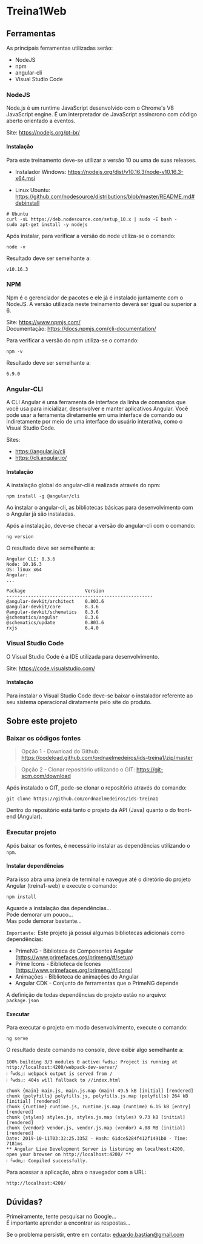 # Treina1Web

## Ferramentas

As principais ferramentas utilizadas serão:
* NodeJS
* npm
* angular-cli
* Visual Studio Code

### NodeJS

Node.js é um runtime JavaScript desenvolvido com o Chrome's V8 JavaScript engine. É um interpretador de JavaScript assíncrono com código aberto orientado a eventos.

Site: https://nodejs.org/pt-br/

#### Instalação

Para este treinamento deve-se utilizar a versão 10 ou uma de suas releases.

* Instalador Windows: https://nodejs.org/dist/v10.16.3/node-v10.16.3-x64.msi

* Linux Ubuntu: https://github.com/nodesource/distributions/blob/master/README.md#debinstall

```
# Ubuntu
curl -sL https://deb.nodesource.com/setup_10.x | sudo -E bash -
sudo apt-get install -y nodejs
``` 

Após instalar, para verificar a versão do node utiliza-se o comando:
```
node -v
```

Resultado deve ser semelhante a:
```
v10.16.3
```

### NPM

Npm é o gerenciador de pacotes e ele já é instalado juntamente com o NodeJS. A versão utilizada neste treinamento deverá ser igual ou superior a 6.

Site: https://www.npmjs.com/
<br>
Documentação: https://docs.npmjs.com/cli-documentation/

Para verificar a versão do npm utiliza-se o comando:
```
npm -v
```

Resultado deve ser semelhante a:
```
6.9.0
```

### Angular-CLI

A CLI Angular é uma ferramenta de interface da linha de comandos que você usa para inicializar, desenvolver e manter aplicativos Angular. Você pode usar a ferramenta diretamente em uma interface de comando ou indiretamente por meio de uma interface do usuário interativa, como o Visual Studio Code.

Sites: 
* https://angular.io/cli
* https://cli.angular.io/

#### Instalação

A instalação global do angular-cli é realizada através do npm:
```
npm install -g @angular/cli
```

Ao instalar o angular-cli, as bibliotecas básicas para desenvolvimento com o Angular já são instaladas.

Após a instalação, deve-se checar a versão do angular-cli com o comando:
```
ng version
```

O resultado deve ser semelhante a:
```
Angular CLI: 8.3.6
Node: 10.16.3
OS: linux x64
Angular: 
... 

Package                      Version
------------------------------------------------------
@angular-devkit/architect    0.803.6
@angular-devkit/core         8.3.6
@angular-devkit/schematics   8.3.6
@schematics/angular          8.3.6
@schematics/update           0.803.6
rxjs                         6.4.0
```

### Visual Studio Code

O Visual Studio Code é a IDE utilizada para desenvolvimento.

Site: https://code.visualstudio.com/

#### Instalação

Para instalar o Visual Studio Code deve-se baixar o instalador referente ao seu sistema operacional diratamente pelo site do produto.

## Sobre este projeto

### Baixar os códigos fontes

> Opção 1 - Download do Github: 
https://codeload.github.com/ordnaelmedeiros/ids-treina1/zip/master

> Opção 2 - Clonar repositório utilizando o GIT: 
https://git-scm.com/download
    
Após instalado o GIT, pode-se clonar o repositório através do comando:
```
git clone https://github.com/ordnaelmedeiros/ids-treina1
```

Dentro do repositório está tanto o projeto da API (Java) quanto o do front-end (Angular).

### Executar projeto

Após baixar os fontes, é necessário instalar as dependências utilizando o `npm`. 

#### Instalar dependências

Para isso abra uma janela de terminal e navegue até o diretório do projeto Angular (treina1-web) e execute o comando:
```
npm install
```

Aguarde a instalação das dependências...
<br>Pode demorar um pouco...
<br>Mas pode demorar bastante...

`Importante:`
Este projeto já possuí algumas bibliotecas adicionais como dependências:

* PrimeNG - Biblioteca de Componentes Angular (https://www.primefaces.org/primeng/#/setup)
* Prime Icons - Biblioteca de Ícones (https://www.primefaces.org/primeng/#/icons)
* Animações - Biblioteca de animações do Angular
* Angular CDK - Conjunto de ferramentas que o PrimeNG depende

A definição de todas dependências do projeto estão no arquivo: `package.json`

#### Executar

Para executar o projeto em modo desenvolvimento, execute o comando:
```
ng serve
```

O resultado deste comando no console, deve exibir algo semelhante a:
```
100% building 3/3 modules 0 activeℹ ｢wds｣: Project is running at http://localhost:4200/webpack-dev-server/
ℹ ｢wds｣: webpack output is served from /
ℹ ｢wds｣: 404s will fallback to //index.html

chunk {main} main.js, main.js.map (main) 49.5 kB [initial] [rendered]
chunk {polyfills} polyfills.js, polyfills.js.map (polyfills) 264 kB [initial] [rendered]
chunk {runtime} runtime.js, runtime.js.map (runtime) 6.15 kB [entry] [rendered]
chunk {styles} styles.js, styles.js.map (styles) 9.73 kB [initial] [rendered]
chunk {vendor} vendor.js, vendor.js.map (vendor) 4.08 MB [initial] [rendered]
Date: 2019-10-11T03:32:25.335Z - Hash: 61dce5284f412f1491b0 - Time: 7181ms
** Angular Live Development Server is listening on localhost:4200, open your browser on http://localhost:4200/ **
ℹ ｢wdm｣: Compiled successfully.
```

Para acessar a aplicação, abra o navegador com a URL:
```
http://localhost:4200/
```

## Dúvidas?

Primeiramente, tente pesquisar no Google...
<br>É importante aprender a encontrar as respostas...

Se o problema persistir, entre em contato: eduardo.bastian@gmail.com
